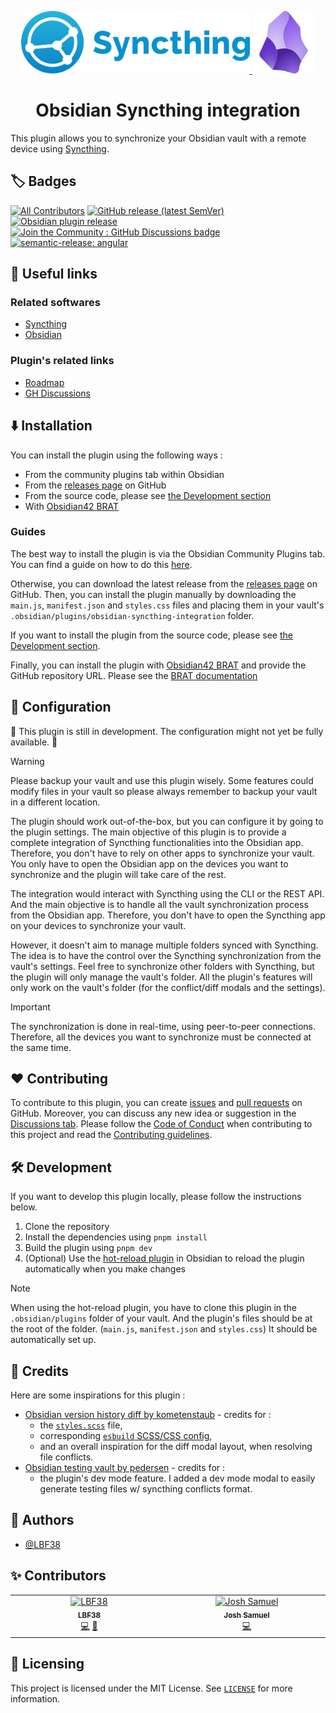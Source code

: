 <p align=center>
 <a href="https://github.com/lbf38/obsidian-syncthing-integration">
  <img src="assets/syncthing-logo-horizontal.svg" height=100>
  <img src="assets/obsidian-logo-gradient.svg" height=100>
 </a>
 <h1 align=center>Obsidian Syncthing integration</h1>
</p>

This plugin allows you to synchronize your Obsidian vault with a remote device using [Syncthing](https://syncthing.net/).

## :label: Badges

<!-- ignore markdownlint rule below -->
<!-- markdownlint-disable MD051 -->
[![All Contributors](https://img.shields.io/github/all-contributors/lbf38/obsidian-syncthing-integration?color=ee8449&style=flat-square)](#✨-contributors)
[![GitHub release (latest SemVer)](https://img.shields.io/github/v/release/lbf38/obsidian-syncthing-integration?logo=github&color=ee8449&style=flat-square)](https://github.com/LBF38/obsidian-syncthing-integration/releases/latest)
[![Obsidian plugin release](https://img.shields.io/badge/Obsidian%20plugin%20release-purple?logo=obsidian&style=flat-square)](https://obsidian.md/plugins?id=syncthing-integration)
[![Join the Community : GitHub Discussions badge](https://img.shields.io/badge/Join%20the%20community-on%20GitHub%20Discussions-blue?style=flat-square)][discussions]
[![semantic-release: angular](https://img.shields.io/badge/semantic--release-angular-e10079?logo=semantic-release&style=flat-square)](https://github.com/semantic-release/semantic-release)

## :link: Useful links

### Related softwares

- [Syncthing](https://syncthing.net/)
- [Obsidian](https://obsidian.md/)

### Plugin's related links

- [Roadmap](docs/ROADMAP.md)
- [GH Discussions][discussions]

## :arrow_down: Installation

You can install the plugin using the following ways :

- From the community plugins tab within Obsidian
- From the [releases page](https://github.com/lbf38/obsidian-syncthing-integration/releases) on GitHub
- From the source code, please see [the Development section](#🛠️-development)
- With [Obsidian42 BRAT](https://github.com/TfTHacker/obsidian42-brat)

### Guides

The best way to install the plugin is via the Obsidian Community Plugins tab. You can find a guide on how to do this [here](https://help.obsidian.md/Extending+Obsidian/Community+plugins).

Otherwise, you can download the latest release from the [releases page](https://github.com/lbf38/obsidian-syncthing-integration/releases) on GitHub. Then, you can install the plugin manually by downloading the `main.js`, `manifest.json` and `styles.css` files and placing them in your vault's `.obsidian/plugins/obsidian-syncthing-integration` folder.

If you want to install the plugin from the source code, please see [the Development section](#🛠️-development).

Finally, you can install the plugin with [Obsidian42 BRAT](https://github.com/TfTHacker/obsidian42-brat) and provide the GitHub repository URL. Please see the [BRAT documentation](https://tfthacker.com/Obsidian+Plugins+by+TfTHacker/BRAT+-+Beta+Reviewer's+Auto-update+Tool/Quick+guide+for+using+BRAT)

## :wrench: Configuration

:construction: This plugin is still in development. The configuration might not yet be fully available. :construction:

> [!WARNING]
> Please backup your vault and use this plugin wisely. Some features could modify files in your vault so please always remember to backup your vault in a different location.

The plugin should work out-of-the-box, but you can configure it by going to the plugin settings. The main objective of this plugin is to provide a complete integration of Syncthing functionalities into the Obsidian app. Therefore, you don't have to rely on other apps to synchronize your vault. You only have to open the Obsidian app on the devices you want to synchronize and the plugin will take care of the rest.

The integration would interact with Syncthing using the CLI or the REST API. And the main objective is to handle all the vault synchronization process from the Obsidian app. Therefore, you don't have to open the Syncthing app on your devices to synchronize your vault.

However, it doesn't aim to manage multiple folders synced with Syncthing. The idea is to have the control over the Syncthing synchronization from the vault's settings. Feel free to synchronize other folders with Syncthing, but the plugin will only manage the vault's folder. All the plugin's features will only work on the vault's folder (for the conflict/diff modals and the settings).

> [!IMPORTANT]
> The synchronization is done in real-time, using peer-to-peer connections. Therefore, all the devices you want to synchronize must be connected at the same time.

## :heart: Contributing

To contribute to this plugin, you can create [issues] and [pull requests] on GitHub. Moreover, you can discuss any new idea or suggestion in the [Discussions tab][discussions].
Please follow the [Code of Conduct](.github/CODE_OF_CONDUCT.md) when contributing to this project and read the [Contributing guidelines](.github/CONTRIBUTION.md).

## :hammer_and_wrench: Development

If you want to develop this plugin locally, please follow the instructions below.

1. Clone the repository
2. Install the dependencies using `pnpm install`
3. Build the plugin using `pnpm dev`
4. (Optional) Use the [hot-reload plugin](https://github.com/pjeby/hot-reload) in Obsidian to reload the plugin automatically when you make changes

> [!NOTE]
> When using the hot-reload plugin, you have to clone this plugin in the `.obsidian/plugins` folder of your vault.
> And the plugin's files should be at the root of the folder. (`main.js`, `manifest.json` and `styles.css`)
> It should be automatically set up.

## :clap: Credits

Here are some inspirations for this plugin :

- [Obsidian version history diff by kometenstaub](https://github.com/kometenstaub/obsidian-version-history-diff) - credits for :
  - the [`styles.scss`](src/styles.scss) file,
  - corresponding [`esbuild` SCSS/CSS config](esbuild.config.mjs),
  - and an overall inspiration for the diff modal layout, when resolving file conflicts.
- [Obsidian testing vault by pedersen](https://github.com/pedersen/obsidian-testing-vault) - credits for :
  - the plugin's dev mode feature. I added a dev mode modal to easily generate testing files w/ syncthing conflicts format.

## :busts_in_silhouette: Authors

- [@LBF38](https://github.com/lbf38)

## :sparkles: Contributors

<!-- ALL-CONTRIBUTORS-LIST:START - Do not remove or modify this section -->
<!-- prettier-ignore-start -->
<!-- markdownlint-disable -->
<table>
  <tbody>
    <tr>
      <td align="center" valign="top" width="14.28%"><a href="https://github.com/LBF38"><img src="https://avatars.githubusercontent.com/u/96347823?v=4?s=100" width="100px;" alt="LBF38"/><br /><sub><b>LBF38</b></sub></a><br /><a href="https://github.com/LBF38/obsidian-syncthing-integration/commits?author=LBF38" title="Code">💻</a> <a href="https://github.com/LBF38/obsidian-syncthing-integration/commits?author=LBF38" title="Documentation">📖</a></td>
      <td align="center" valign="top" width="14.28%"><a href="https://github.com/jsamuel1"><img src="https://avatars.githubusercontent.com/u/3156090?v=4?s=100" width="100px;" alt="Josh Samuel"/><br /><sub><b>Josh Samuel</b></sub></a><br /><a href="https://github.com/LBF38/obsidian-syncthing-integration/commits?author=jsamuel1" title="Code">💻</a></td>
    </tr>
  </tbody>
</table>

<!-- markdownlint-restore -->
<!-- prettier-ignore-end -->

<!-- ALL-CONTRIBUTORS-LIST:END -->

## :memo: Licensing

This project is licensed under the MIT License. See [`LICENSE`](LICENSE) for more information.

[issues]: https://github.com/lbf38/obsidian-syncthing-integration/issues/new/choose
[pull requests]: https://github.com/lbf38/obsidian-syncthing-integration/compare
[discussions]: https://github.com/lbf38/obsidian-syncthing-integration/discussions
